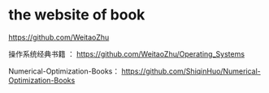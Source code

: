 # the website of  book

https://github.com/WeitaoZhu


操作系统经典书籍  ： https://github.com/WeitaoZhu/Operating_Systems

Numerical-Optimization-Books： https://github.com/ShiqinHuo/Numerical-Optimization-Books
